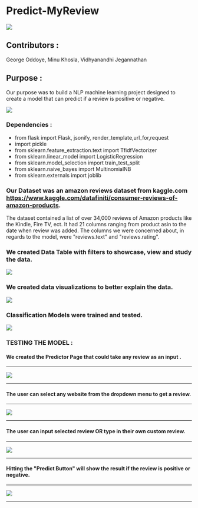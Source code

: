 # Predict-MyReview 
<img src="static/images/page1.png">

## Contributors :
George Oddoye, Minu Khosla, Vidhyanandhi Jegannathan

## Purpose :
Our purpose was to build a NLP machine learning project designed to create a model that can predict if a review is positive or negative.

<img src="static/images/purpose.png">

### Dependencies :

* from flask import Flask, jsonify, render_template,url_for,request
* import pickle
* from sklearn.feature_extraction.text import TfidfVectorizer
* from sklearn.linear_model import LogisticRegression
* from sklearn.model_selection import train_test_split
* from sklearn.naive_bayes import MultinomialNB
* from sklearn.externals import joblib

### Our Dataset was an amazon reviews dataset from kaggle.com https://www.kaggle.com/datafiniti/consumer-reviews-of-amazon-products. 
The dataset contained a list of over 34,000 reviews of Amazon products like the Kindle, Fire TV, ect. It had 21 columns ranging from product asin to the date when review was added. The columns we were concerned about, in regards to the model, were "reviews.text" and "reviews.rating".

###  We created Data Table with filters to showcase, view and study the data.
<img src ="static/images/datatable.png">
           
### We created data visualizations to better explain the data.

<img src ="static/images/datavisu.png">

### Classification Models were trained and tested.
<img src ="static/images/accuracyscores.png">

### TESTING THE MODEL :
#### We created the Predictor Page that could take any review as an input .
___________________________________________________________________________
<img src ="static/images/test1.png">

___________________________________________________________________________

#### The user can select any website from the dropdown menu to get a review.

___________________________________________________________________________
<img src ="static/images/test2.png">

_________________________________________________________________________

#### The user can input selected review OR type in their own custom review.

__________________________________________________________________________
<img src ="static/images/test3.png">

___________________________________________________________________________

#### Hitting the "Predict Button" will show the result if the review is positive or negative.

___________________________________________________________________________
<img src ="static/images/test4.png">

___________________________________________________________________________


 
 
